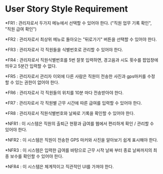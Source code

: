 User Story Style Requirement
============================
*FR1 : 관리자로서 두가지 메뉴에서 선택할 수 있어야 한다. ("직원 업무 기록 확인", "직원 급여 확인")

*FR2 : 관리자로서 최상위 메뉴로 돌아오는 "뒤로가기" 버튼을 선택할 수 있어야 한다.

*FR3 : 관리자로서 각 직원들을 식별번호로 관리할 수 있어야 한다.

*FR4 : 관리자로서 직원식별번호를 5번 잘못 입력하면, 경고음과 시도 횟수를 팝업창에 띄우고 5분간 입력할 수 없다.

*FR5 : 관리자로서 관리자 이외에 다른 사람은 직원이 전송한 사진과 gps마커를 수정할 수 있는 권한이 없어야 한다.

*FR6 : 관리자로서 각 직원들의 위치를 10분 마다 전송받아야 한다.

*FR7 : 관리자로서 각 직원별 근무 시간에 따른 급여를 입력할 수 있어야 한다.

*FR8 : 관리자로서 직원식별번호와 날짜로 기록을 확인할 수 있어야 한다.

*NFR1 : 이 시스템은 직원의 출퇴근 현황과 급여를 웹에서 편리하게 확인 / 관리할 수 있어야 한다.

*NFR2 : 이 시스템은 직원이 전송한 GPS 마커와 사진을 알아보기 쉽게 표시해야 한다.

*NFR3 : 이 시스템은 입력한 급여를 바탕으로 근무 시작 날짜 부터 종료 날짜까지의 최종 보수를 확인할 수 있어야 한다.

*NFR4 : 이 시스템은 체계적이고 직관적인 UI를 가져야 한다.